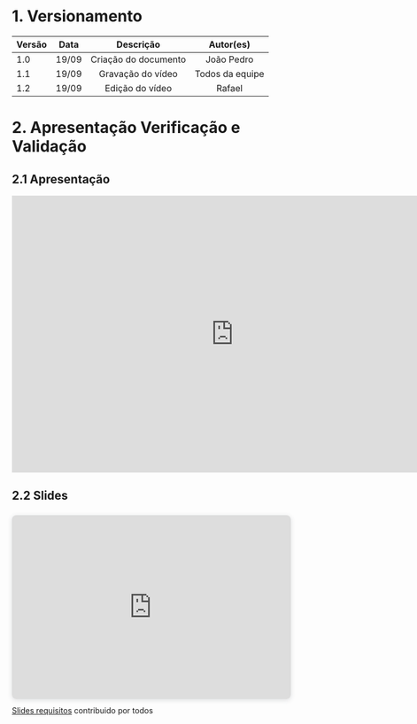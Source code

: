 # 1. Versionamento
|Versão|Data|Descrição|Autor(es)|
|------|----|---------|---------|
|1.0|19/09|<center>Criação do documento</center>|<center>João Pedro</center>|
|1.1|19/09|<center>Gravação do vídeo</center>|<center>Todos da equipe</center>|
|1.2|19/09|<center>Edição do vídeo</center>|<center>Rafael</center>|

# 2. Apresentação Verificação e Validação

## 2.1 Apresentação
<div align="center">
<iframe width="800" height="500" src="https://www.youtube.com/embed/cddbfsuwN58" title="YouTube video player" frameborder="0" allow="accelerometer; autoplay; clipboard-write; encrypted-media; gyroscope; picture-in-picture" allowfullscreen></iframe>
</div>

## 2.2 Slides
<div style="position: relative; width: 100%; height: 0; padding-top: 56.2500%;
 padding-bottom: 48px; box-shadow: 0 2px 8px 0 rgba(63,69,81,0.16); margin-top: 1.6em; margin-bottom: 0.9em; overflow: hidden;
 border-radius: 8px; will-change: transform;">
  <iframe loading="lazy" style="position: absolute; width: 100%; height: 100%; top: 0; left: 0; border: none; padding: 0;margin: 0;"
    src="https:&#x2F;&#x2F;www.canva.com&#x2F;design&#x2F;DAEqRrM8ybM&#x2F;view?embed">
  </iframe>
</div>
<a href="https:&#x2F;&#x2F;www.canva.com&#x2F;design&#x2F;DAEqRrM8ybM&#x2F;view?utm_content=DAEqRrM8ybM&amp;utm_campaign=designshare&amp;utm_medium=embeds&amp;utm_source=link" target="_blank" rel="noopener">Slides requisitos</a> contribuido por todos
